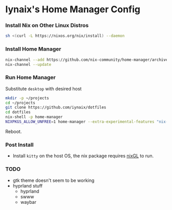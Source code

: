# Iynaix's Home Manager Config

### Install Nix on Other Linux Distros

```sh
sh <(curl -L https://nixos.org/nix/install) --daemon
```

### Install Home Manager

```sh
nix-channel --add https://github.com/nix-community/home-manager/archive/master.tar.gz home-manager
nix-channel --update
```

### Run Home Manager

Substitute `desktop` with desired host

```sh
mkdir -p ~/projects
cd ~/projects
git clone https://github.com/iynaix/dotfiles
cd dotfiles
nix-shell -p home-manager
NIXPKGS_ALLOW_UNFREE=1 home-manager --extra-experimental-features "nix-command flakes" switch --flake ".#desktop"
```

Reboot.

### Post Install

- Install `kitty` on the host OS, the nix package requires [nixGL](https://github.com/guibou/nixGL) to run.

### TODO
- gtk theme doesn't seem to be working
- hyprland stuff
  - hyprland
  - swww
  - waybar